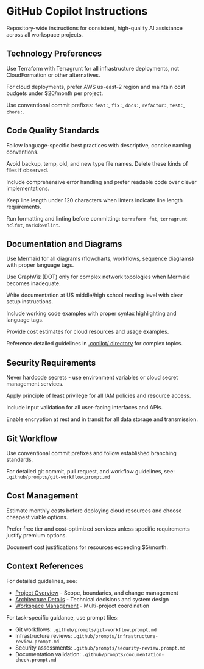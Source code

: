 # GitHub Copilot Instructions

Repository-wide instructions for consistent, high-quality AI assistance across all workspace projects.

## Technology Preferences

Use Terraform with Terragrunt for all infrastructure deployments, not CloudFormation or other alternatives.

For cloud deployments, prefer AWS us-east-2 region and maintain cost budgets under $20/month per project.

Use conventional commit prefixes: `feat:`, `fix:`, `docs:`, `refactor:`, `test:`, `chore:`.

## Code Quality Standards

Follow language-specific best practices with descriptive, concise naming conventions.

Avoid backup, temp, old, and new type file names. Delete these kinds of files if observed.

Include comprehensive error handling and prefer readable code over clever implementations.

Keep line length under 120 characters when linters indicate line length requirements.

Run formatting and linting before committing: `terraform fmt`, `terragrunt hclfmt`, `markdownlint`.

## Documentation and Diagrams

Use Mermaid for all diagrams (flowcharts, workflows, sequence diagrams) with proper language tags.

Use GraphViz (DOT) only for complex network topologies when Mermaid becomes inadequate.

Write documentation at US middle/high school reading level with clear setup instructions.

Include working code examples with proper syntax highlighting and language tags.

Provide cost estimates for cloud resources and usage examples.

Reference detailed guidelines in [.copilot/ directory](../.copilot/PROJECT.md) for complex topics.

## Security Requirements

Never hardcode secrets - use environment variables or cloud secret management services.

Apply principle of least privilege for all IAM policies and resource access.

Include input validation for all user-facing interfaces and APIs.

Enable encryption at rest and in transit for all data storage and transmission.

## Git Workflow

Use conventional commit prefixes and follow established branching standards.

For detailed git commit, pull request, and workflow guidelines, see: `.github/prompts/git-workflow.prompt.md`

## Cost Management

Estimate monthly costs before deploying cloud resources and choose cheapest viable options.

Prefer free tier and cost-optimized services unless specific requirements justify premium options.

Document cost justifications for resources exceeding $5/month.

## Context References

For detailed guidelines, see:
- [Project Overview](../.copilot/PROJECT.md) - Scope, boundaries, and change management
- [Architecture Details](../.copilot/ARCHITECTURE.md) - Technical decisions and system design  
- [Workspace Management](../.copilot/WORKSPACE.md) - Multi-project coordination

For task-specific guidance, use prompt files:

- Git workflows: `.github/prompts/git-workflow.prompt.md`
- Infrastructure reviews: `.github/prompts/infrastructure-review.prompt.md`
- Security assessments: `.github/prompts/security-review.prompt.md`  
- Documentation validation: `.github/prompts/documentation-check.prompt.md`